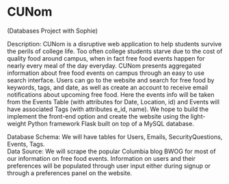 CUNom
=====

(Databases Project with Sophie)

Description: CUNom is a disruptive web application to help students survive the perils of college life. Too often college students starve due to the cost of quality food around campus, when in fact free food events happen for nearly every meal of the day everyday. CUNom presents aggregated information about free food events on campus through an easy to use search interface. Users can go to the website and search for free food by keywords, tags, and date, as well as create an account to receive email notifications about upcoming free food. Here the events info will be taken from the Events Table (with attributes for Date, Location, id) and Events will have associated Tags (with attributes e\_id, name).  We hope to build the implement the front-end option and create the website using the light-weight Python framework Flask built on top of a MySQL database.

Database Schema: We will have tables for Users, Emails, SecurityQuestions, Events, Tags.   
Data Source: We will scrape the popular Columbia blog BWOG for most of our information on free food events. Information on users and their preferences will be populated through user input either during signup or through a preferences panel on the website.


